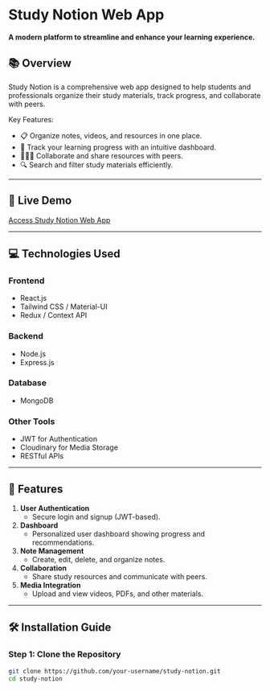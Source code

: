 # Study Notion Web App  

**A modern platform to streamline and enhance your learning experience.**  

## 📚 Overview  
Study Notion is a comprehensive web app designed to help students and professionals organize their study materials, track progress, and collaborate with peers.  

Key Features:  
- 📋 Organize notes, videos, and resources in one place.  
- 🎯 Track your learning progress with an intuitive dashboard.  
- 🧑‍🤝‍🧑 Collaborate and share resources with peers.  
- 🔍 Search and filter study materials efficiently.  

---

## 🚀 Live Demo  
[Access Study Notion Web App](https://your-live-demo-link.com)  

---

## 💻 Technologies Used  
### **Frontend**  
- React.js  
- Tailwind CSS / Material-UI  
- Redux / Context API  

### **Backend**  
- Node.js  
- Express.js  

### **Database**  
- MongoDB  

### **Other Tools**  
- JWT for Authentication  
- Cloudinary for Media Storage  
- RESTful APIs  

---

## 🎨 Features  
1. **User Authentication**  
   - Secure login and signup (JWT-based).  
2. **Dashboard**  
   - Personalized user dashboard showing progress and recommendations.  
3. **Note Management**  
   - Create, edit, delete, and organize notes.  
4. **Collaboration**  
   - Share study resources and communicate with peers.  
5. **Media Integration**  
   - Upload and view videos, PDFs, and other materials.  

---

## 🛠️ Installation Guide  

### **Step 1: Clone the Repository**  
```bash
git clone https://github.com/your-username/study-notion.git
cd study-notion
